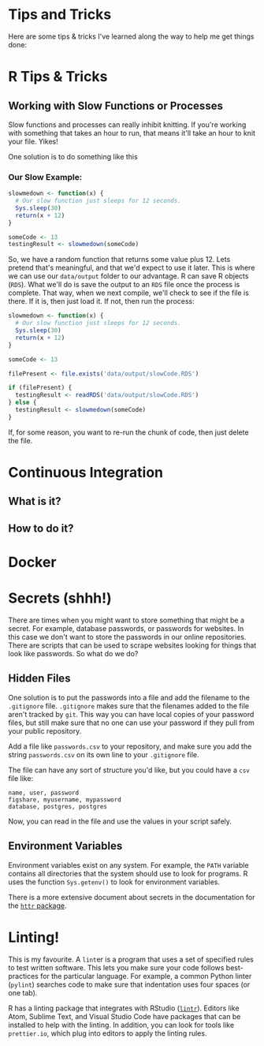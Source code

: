 # Tips and Tricks

Here are some tips & tricks I've learned along the way to help me get things done:

# R Tips & Tricks

## Working with Slow Functions or Processes

Slow functions and processes can really inhibit knitting. If you're working with something that takes an hour to run, that means it'll take an hour to knit your file. Yikes!

One solution is to do something like this

### Our Slow Example:

```r
slowmedown <- function(x) {
  # Our slow function just sleeps for 12 seconds.
  Sys.sleep(30)
  return(x + 12)
}

someCode <- 13
testingResult <- slowmedown(someCode)
```

So, we have a random function that returns some value plus 12\. Lets pretend that's meaningful, and that we'd expect to use it later. This is where we can use our `data/output` folder to our advantage. R can save R objects (`RDS`). What we'll do is save the output to an `RDS` file once the process is complete. That way, when we next compile, we'll check to see if the file is there. If it is, then just load it. If not, then run the process:

```r
slowmedown <- function(x) {
  # Our slow function just sleeps for 12 seconds.
  Sys.sleep(30)
  return(x + 12)
}

someCode <- 13

filePresent <- file.exists('data/output/slowCode.RDS')

if (filePresent) {
  testingResult <- readRDS('data/output/slowCode.RDS')
} else {
  testingResult <- slowmedown(someCode)
}
```

If, for some reason, you want to re-run the chunk of code, then just delete the file.

# Continuous Integration

## What is it?

## How to do it?

# Docker

# Secrets (shhh!)

There are times when you might want to store something that might be a secret. For example, database passwords, or passwords for websites. In this case we don't want to store the passwords in our online repositories. There are scripts that can be used to scrape websites looking for things that look like passwords. So what do we do?

## Hidden Files

One solution is to put the passwords into a file and add the filename to the `.gitignore` file. `.gitignore` makes sure that the filenames added to the file aren't tracked by `git`. This way you can have local copies of your password files, but still make sure that no one can use your password if they pull from your public repository.

Add a file like `passwords.csv` to your repository, and make sure you add the string `passwords.csv` on its own line to your `.gitignore` file.

The file can have any sort of structure you'd like, but you could have a `csv` file like:

```csv
name, user, password
figshare, myusername, mypassword
database, postgres, postgres
```

Now, you can read in the file and use the values in your script safely.

## Environment Variables

Environment variables exist on any system. For example, the `PATH` variable contains all directories that the system should use to look for programs. R uses the function `Sys.getenv()` to look for environment variables.

There is a more extensive document about secrets in the documentation for the [`httr` package](https://cran.r-project.org/web/packages/httr/vignettes/secrets.html).

# Linting!

This is my favourite. A `lint`er is a program that uses a set of specified rules to test written software. This lets you make sure your code follows best-practices for the particular language. For example, a common Python linter (`pylint`) searches code to make sure that indentation uses four spaces (or one tab).

R has a linting package that integrates with RStudio ([`lintr`](https://cran.r-project.org/web/packages/lintr/index.html)). Editors like Atom, Sublime Text, and Visual Studio Code have packages that can be installed to help with the linting. In addition, you can look for tools like `prettier.io`, which plug into editors to apply the linting rules.

